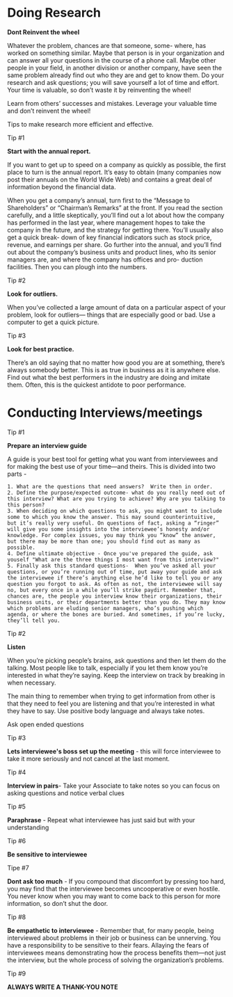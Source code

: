 

# **Doing Research**



**Dont Reinvent the wheel** 

Whatever the problem, chances are that someone, some- where, has worked on something similar. Maybe that person is in your organization and can answer all your questions in the course of a phone call. Maybe other people in your field, in another division or another company, have seen the same problem already find out who they are and get to know them. Do your research and ask questions; you will save yourself a lot of time and effort. Your time is valuable, so don’t waste it by reinventing the wheel!

Learn from others’ successes and mistakes. Leverage your valuable time and don’t reinvent the wheel!

Tips to make research more efficient and effective.

Tip #1

**Start with the annual report.**

 If you want to get up to speed on a company as quickly as possible, the first place to turn is the annual report. It’s easy to obtain (many companies now post their annuals on the World Wide Web) and contains a great deal of information beyond the financial data. 

When you get a company’s annual, turn first to the “Message to Shareholders” or “Chairman’s Remarks” at the front. If you read the section carefully, and a little skeptically, you’ll find out a lot about how the company has performed in the last year, where management hopes to take the company in the future, and the strategy for getting there. You’ll usually also get a quick break- down of key financial indicators such as stock price, revenue, and earnings per share. Go further into the annual, and you’ll find out about the company’s business units and product lines, who its senior managers are, and where the company has offices and pro- duction facilities. Then you can plough into the numbers.

Tip #2

**Look for outliers.** 

When you’ve collected a large amount of data on a particular aspect of your problem, look for outliers—
things that are especially good or bad. Use a computer to get a quick picture.

Tip #3

**Look for best practice.** 

There’s an old saying that no matter how good you are at something, there’s always somebody better.
This is as true in business as it is anywhere else. Find out what the best performers in the industry are doing and imitate them. Often, this is the quickest antidote to poor performance.



# **Conducting Interviews**/meetings



Tip #1

**Prepare an interview guide**

A guide is your best tool for getting what you want from interviewees and for making the best use of your time—and theirs. This is divided into two parts -

 	1. What are the questions that need answers?  Write then in order.
 	2. Define the purpose/expected outcome- what do you really need out of this interview? What are you trying to achieve? Why are you talking to this person?
 	3. When deciding on which questions to ask, you might want to include some to which you know the answer. This may sound counterintuitive, but it’s really very useful. On questions of fact, asking a “ringer” will give you some insights into the interviewee’s honesty and/or knowledge. For complex issues, you may think you “know” the answer, but there may be more than one; you should find out as many as possible.
 	4. Define ultimate objective - Once you've prepared the guide, ask youself "What are the three things I most want from this interview?"
 	5. Finally ask this standard questions-  When you’ve asked all your questions, or you’re running out of time, put away your guide and ask the interviewee if there’s anything else he’d like to tell you or any question you forgot to ask. As often as not, the interviewee will say no, but every once in a while you’ll strike paydirt. Remember that, chances are, the people you interview know their organizations, their business units, or their departments better than you do. They may know which problems are eluding senior managers, who’s pushing which agenda, or where the bones are buried. And sometimes, if you’re lucky, they’ll tell you.

Tip #2

**Listen**

When you’re picking people’s brains, ask questions and then let them do the talking. Most people like to talk, especially if you let them know you’re interested in what they’re saying. Keep the interview on track by breaking in when necessary.

The main thing to remember when trying to get information from other is that they need to feel you are listening and that you’re interested in what they have to say. Use positive body language and always take notes.

Ask open ended questions



Tip #3

**Lets interviewee's boss set up the meeting** - this will force interviewee to take it more seriously and not cancel at the last moment.



Tip #4

**Interview in pairs**- Take your Associate to take notes so you can focus on asking questions and notice verbal clues

Tip #5

**Paraphrase** - Repeat what interviewee has just said but with your understanding 

Tip #6

**Be sensitive to interviewee**

Tipe #7

**Dont ask too much** - If you compound that discomfort by pressing too hard, you may find that the interviewee becomes uncooperative or even hostile. You never know when you may want to come back to this person for more information, so don’t shut the door.

Tip #8 

**Be empathetic to interviewee** - Remember that, for many people, being interviewed about problems in their job or business can be unnerving. You have a responsibility to be sensitive to their fears. Allaying the fears of interviewees means demonstrating how the process benefits them—not just the interview, but the whole process of solving the organization’s problems.

Tip #9

**ALWAYS WRITE A THANK-YOU NOTE**


